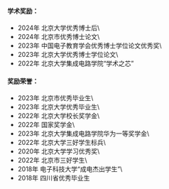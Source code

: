 #### 学术奖励：
- 2024年 北京大学优秀博士后\
- 2024年 北京市优秀博士论文\
- 2023年 中国电子教育学会优秀博士学位论文优秀奖\
- 2023年 北京大学优秀博士学位论文\
- 2022年 北京大学集成电路学院“学术之芯”

#### 奖励荣誉：
- 2023年 北京市优秀毕业生\
- 2023年 北京大学优秀毕业生\
- 2022年 北京大学校长奖学金\
- 2022年 国家奖学金\
- 2023年 北京大学集成电路学院华为一等奖学金\
- 2022年 北京大学三好学生标兵\
- 2020年 北京大学学习优秀奖\
- 2022年 北京市三好学生\
- 2018年 电子科技大学“成电杰出学生”\
- 2018年 四川省优秀毕业生